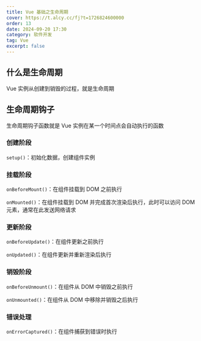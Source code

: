 ```yaml
---
title: Vue 基础之生命周期
cover: https://t.alcy.cc/fj?t=1726824600000
order: 13
date: 2024-09-20 17:30
category: 软件开发
tag: Vue
excerpt: false
---
```

## 什么是生命周期

Vue 实例从创建到销毁的过程，就是生命周期

## 生命周期钩子

生命周期钩子函数就是 Vue 实例在某一个时间点会自动执行的函数

### 创建阶段

`setup()`：初始化数据，创建组件实例

### 挂载阶段

`onBeforeMount()`：在组件挂载到 DOM 之前执行

`onMounted()`：在组件挂载到 DOM 并完成首次渲染后执行，此时可以访问 DOM 元素，通常在此发送网络请求

### 更新阶段

`onBeforeUpdate()`：在组件更新之前执行

`onUpdated()`：在组件更新并重新渲染后执行

### 销毁阶段

`onBeforeUnmount()`：在组件从 DOM 中销毁之前执行

`onUnmounted()`：在组件从 DOM 中移除并销毁之后执行

### 错误处理

`onErrorCaptured()`：在组件捕获到错误时执行
